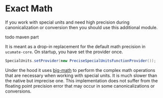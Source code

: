 # Exact Math

If you work with special units and need high precision during canonicalization or conversion then you should use this additional module.

todo maven part

It is meant as a drop-in replacement for the default math precision in `ucumate-core`. On startup, you have set the provider once.

```java
SpecialUnits.setProvider(new PreciseSpecialUnitsFunctionProvider());
```

Under the hood it uses [big-math](https://github.com/eobermuhlner/big-math) to perform the complex math operations that
are necessary when working with special units. It is much slower than the native but imprecise one. This implementation
does not suffer from the floating point precision error that may occur in some canonicalizations or conversions.